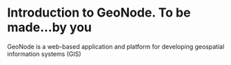 # Introduction to GeoNode. To be made...by you

GeoNode is a web-based application and platform for developing geospatial information systems (GIS)
